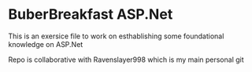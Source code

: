 # BuberBreakfast ASP.Net 
 This is an exersice file to work on esthablishing some foundational knowledge on ASP.Net
 
 Repo is collaborative with Ravenslayer998 which is my main personal git
